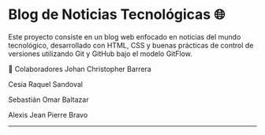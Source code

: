 # Blog de Noticias Tecnológicas 🌐

Este proyecto consiste en un blog web enfocado en noticias del mundo tecnológico, desarrollado con HTML, CSS y buenas prácticas de control de versiones utilizando Git y GitHub bajo el modelo GitFlow.


👥 Colaboradores
Johan Christopher Barrera

Cesia Raquel Sandoval

Sebastián Omar Baltazar

Alexis Jean Pierre Bravo


---
